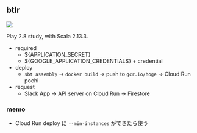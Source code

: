 ## btlr 
![](https://github.com/ymdpharm/btlr/workflows/CI/badge.svg)

Play 2.8 study, with Scala 2.13.3.

- required
    - ${APPLICATION_SECRET}
    - ${GOOGLE_APPLICATION_CREDENTIALS} + credential
- deploy
    - `sbt assembly` -> `docker build` -> push to `gcr.io/hoge`  -> Cloud Run pochi
- request
    - Slack App -> API server on Cloud Run -> Firestore 

### memo
- Cloud Run deploy に `--min-instances` ができたら使う
